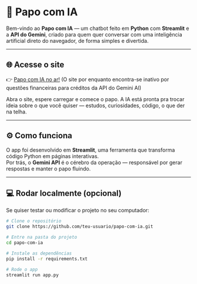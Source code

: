 # 💬 Papo com IA

Bem-vindo ao **Papo com IA** — um chatbot feito em **Python** com **Streamlit** e a **API do Gemini**, criado para quem quer conversar com uma inteligência artificial direto do navegador, de forma simples e divertida.  

---

## 🌐 Acesse o site

👉 [Papo com IA no ar!](https://chatbotv2-wwancbsgrewxoytwn5evrz.streamlit.app/) 
(O site por enquanto encontra-se inativo por questões financeiras para créditos da API do Gemini AI)


Abra o site, espere carregar e comece o papo. A IA está pronta pra trocar ideia sobre o que você quiser — estudos, curiosidades, código, o que der na telha.

---

## ⚙️ Como funciona

O app foi desenvolvido em **Streamlit**, uma ferramenta que transforma código Python em páginas interativas.  
Por trás, o **Gemini API** é o cérebro da operação — responsável por gerar respostas e manter o papo fluindo.

---

## 💻 Rodar localmente (opcional)

Se quiser testar ou modificar o projeto no seu computador:

```bash
# Clone o repositório
git clone https://github.com/teu-usuario/papo-com-ia.git

# Entre na pasta do projeto
cd papo-com-ia

# Instale as dependências
pip install -r requirements.txt

# Rode o app
streamlit run app.py
